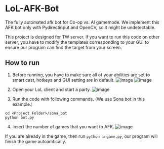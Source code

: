 # LoL-AFK-Bot
The fully automated afk bot for Co-op vs. AI gamemode. We implement this AFK bot only with Pydirectinput and OpenCV, so it might be undetectable.

This project is designed for TW server. If you want to run this code on other server, you have to modify the templates corresponding to your GUI to ensure our program can find the target from your screen.

## How to run
1. Before running, you have to make sure all of your abilities are set to smart cast, hotkeys and GUI setting are in default.
  ![image](https://github.com/cwLin1/LoL-AFK-Bot/assets/61427980/d9ad19c9-c3b6-46ac-aaf3-0c32cd21b90b)
  ![image](https://github.com/cwLin1/LoL-AFK-Bot/assets/61427980/b0fc1bd9-314d-4f5d-b144-3132bdbe6451)

2. Open your LoL client and start a party.
  ![image](https://github.com/cwLin1/LoL-AFK-Bot/assets/61427980/bf4017ea-f36d-4b94-9013-30ee55468b07)

3. Run the code with following commands. (We use Sona bot in this example.)
  ```
  cd <Project Folder>/sona_bot
  python bot.py
  ```

4. Insert the number of games that you want to AFK.
   ![image](https://github.com/cwLin1/LoL-AFK-Bot/assets/61427980/d3bcf35d-04a5-44bb-a39a-50dfb4f4d61b)

If you are already in the game, then run ```python ingame.py```, our program will finish the game autoamtically.
